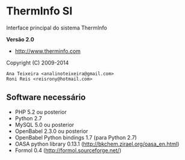 ThermInfo SI
================================================================
Interface principal do sistema ThermInfo

**Versão 2.0**

- http://www.therminfo.com

Copyright (C) 2009-2014

	Ana Teixeira <analinoteixeira@gmail.com>
	Roni Reis <reisrony@hotmail.com>

Software necessário
----------------------------------------------------------------
- PHP 5.2 ou posterior
- Python 2.7
- MySQL 5.0 ou posterior
- OpenBabel 2.3.0 ou posterior
- OpenBabel Python bindings 1.7 (para Python 2.7)
- OASA python library 0.13.1 (http://bkchem.zirael.org/oasa_en.html)
- Formol 0.4 (http://formol.sourceforge.net/)
